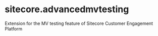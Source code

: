 sitecore.advancedmvtesting
==========================

Extension for the MV testing feature of Sitecore Customer Engagement Platform
